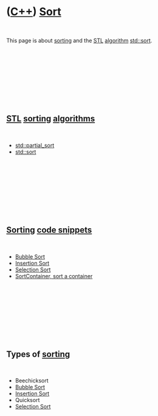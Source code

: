 
 

 

 

 

 

([C++](Cpp.md)) [Sort](CppStdSort.md)
====================================

 

This page is about [sorting](CppStdSort.md) and the [STL](CppStl.md)
[algorithm](CppAlgorithm.md) [std::sort](CppStdSort.md).

 

 

 

 

 

[STL](CppStl.md) [sorting](CppStdSort.md) [algorithms](CppAlgorithm.md)
-----------------------------------------------------------------------

 

-   [std::partial\_sort](CppPartial_sort.md)
-   [std::sort](CppStdSort.md)

 

 

 

 

 

[Sorting](CppStdSort.md) [code snippets](CppCodeSnippets.md)
-----------------------------------------------------------

 

-   [Bubble Sort](CppBubbleSort.md)
-   [Insertion Sort](CppInsertionSort.md)
-   [Selection Sort](CppSelectionSort.md)
-   [SortContainer, sort a container](CppSortContainer.md)

 

 

 

 

 

Types of [sorting](CppStdSort.md)
-------------------------------

 

-   Beechicksort
-   [Bubble Sort](CppBubbleSort.md)
-   [Insertion Sort](CppInsertionSort.md)
-   Quicksort
-   [Selection Sort](CppSelectionSort.md)

 

 

 

 

 

 

